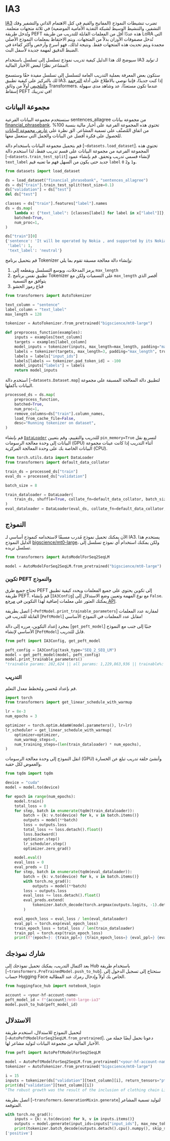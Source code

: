 # IA3

[IA3](../conceptual_guides/ia3) تضرب تنشيطات النموذج (المفاتيح والقيم في كتل الاهتمام الذاتي والتشفير وفك التشفير، والتنشيط الوسيط لشبكة التغذية الأمامية الموضعية) في ثلاثة متجهات متعلمة. وتُدخل طريقة PEFT هذه عددًا أقل من المعلمات القابلة للتدريب من طريقة LoRA التي تُدخل مصفوفات الأوزان بدلاً من المتجهات. ويتم الاحتفاظ بمعلمات النموذج الأصلي مجمدة ويتم تحديث هذه المتجهات فقط. ونتيجة لذلك، فهو أسرع وأرخص وأكثر كفاءة في الضبط الدقيق لمهمة جديدة لأسفل البث.

سيوضح لك هذا الدليل كيفية تدريب نموذج تسلسل إلى تسلسل باستخدام IA3 لـ *توليد المشاعر* نظرًا لبعض الأخبار المالية.

<Tip>

ستكون بعض المعرفة بعملية التدريب العامة لتسلسل إلى تسلسل مفيدة حقًا وستسمح لك بالتركيز على كيفية تطبيق IA3. إذا كنت جديدًا، فإننا نوصي بالاطلاع على أدلة [الترجمة](https://huggingface.co/docs/transformers/tasks/translation) و[التلخيص](https://huggingface.co/docs/transformers/tasks/summarization) أولاً من وثائق Transformers. عندما تكون مستعدًا، عد وشاهد مدى سهولة إسقاط PEFT في تدريبك!

</Tip>

## مجموعة البيانات

ستستخدم مجموعة البيانات الفرعية sentences_allagree من مجموعة بيانات [financial_phrasebank](https://huggingface.co/datasets/financial_phrasebank). تحتوي هذه المجموعة الفرعية على أخبار مالية بنسبة 100% من اتفاق المُصنِّف على تسمية المشاعر. الق نظرة على [عارض مجموعة البيانات](https://huggingface.co/datasets/financial_phrasebank/viewer/sentences_allagree) للحصول على فكرة أفضل عن البيانات والجمل التي ستعمل معها.

قم بتحميل مجموعة البيانات باستخدام دالة [`~datasets.load_dataset`]. تحتوي هذه المجموعة الفرعية من مجموعة البيانات على قسم تدريب فقط، لذا استخدم دالة [`~datasets.train_test_split`] لإنشاء قسمي تدريب وتحقق. قم بإنشاء عمود `text_label` جديد حتى يكون من السهل فهم ما تعنيه قيم `label` `0` و`1` و`2`.

```py
from datasets import load_dataset

ds = load_dataset("financial_phrasebank", "sentences_allagree")
ds = ds["train"].train_test_split(test_size=0.1)
ds["validation"] = ds["test"]
del ds["test"]

classes = ds["train"].features["label"].names
ds = ds.map(
    lambda x: {"text_label": [classes[label] for label in x["label"]]},
    batched=True,
    num_proc=1,
)

ds["train"][0]
{'sentence': 'It will be operated by Nokia , and supported by its Nokia NetAct network and service management system .',
 'label': 1,
 'text_label': 'neutral'}
```

قم بتحميل برنامج Tokenizer وإنشاء دالة معالجة مسبقة تقوم بما يلي:

1. يرمز المدخلات، ويوسع التسلسل ويقطعه إلى `max_length`
2. تطبيق نفس برنامج Tokenizer على التسميات ولكن مع `max_length` أقصر الذي يتوافق مع التسمية
3. قناع رموز الحشو

```py
from transformers import AutoTokenizer

text_column = "sentence"
label_column = "text_label"
max_length = 128

tokenizer = AutoTokenizer.from_pretrained("bigscience/mt0-large")

def preprocess_function(examples):
    inputs = examples[text_column]
    targets = examples[label_column]
    model_inputs = tokenizer(inputs, max_length=max_length, padding="max_length", truncation=True, return_tensors="pt")
    labels = tokenizer(targets, max_length=3, padding="max_length", truncation=True, return_tensors="pt")
    labels = labels["input_ids"]
    labels[labels == tokenizer.pad_token_id] = -100
    model_inputs["labels"] = labels
    return model_inputs
```

استخدم دالة [`~datasets.Dataset.map`] لتطبيق دالة المعالجة المسبقة على مجموعة البيانات بأكملها.

```py
processed_ds = ds.map(
    preprocess_function,
    batched=True,
    num_proc=1,
    remove_columns=ds["train"].column_names,
    load_from_cache_file=False,
    desc="Running tokenizer on dataset",
)
```

قم بإنشاء [`DataLoader`](https://pytorch.org/docs/stable/data.html#torch.utils.data.DataLoader) للتدريب والتقييم، وقم بتعيين `pin_memory=True` لتسريع نقل البيانات إلى وحدة معالجة الرسومات (GPU) أثناء التدريب إذا كانت عينات مجموعة البيانات الخاصة بك على وحدة المعالجة المركزية (CPU).

```py
from torch.utils.data import DataLoader
from transformers import default_data_collator

train_ds = processed_ds["train"]
eval_ds = processed_ds["validation"]

batch_size = 8

train_dataloader = DataLoader(
    train_ds, shuffle=True, collate_fn=default_data_collator, batch_size=batch_size, pin_memory=True
)
eval_dataloader = DataLoader(eval_ds, collate_fn=default_data_collator, batch_size=batch_size, pin_memory=True)
```

## النموذج

الآن يمكنك تحميل نموذج مُدرب مسبقًا لاستخدامه كنموذج أساسي لـ IA3. يستخدم هذا الدليل النموذج [bigscience/mt0-large](https://huggingface.co/bigscience/mt0-large)، ولكن يمكنك استخدام أي نموذج تسلسل إلى تسلسل تريده.

```py
from transformers import AutoModelForSeq2SeqLM

model = AutoModelForSeq2SeqLM.from_pretrained("bigscience/mt0-large")
```

### تكوين PEFT والنموذج

تحتاج جميع طرق PEFT إلى تكوين يحتوي على جميع المعلمات ويحدد كيفية تطبيق طريقة PEFT. قم بإنشاء [`IA3Config`] مع نوع المهمة وتعيين وضع الاستدلال إلى `False`. يمكنك العثور على معلمات إضافية لهذا التكوين في [مرجع API](../package_reference/ia3#ia3config).

<Tip>

اتصل بطريقة [`~PeftModel.print_trainable_parameters`] لمقارنة عدد المعلمات القابلة للتدريب في [`PeftModel`] مقابل عدد المعلمات في النموذج الأساسي!

</Tip>

بمجرد إعداد التكوين، مرره إلى دالة [`get_peft_model`] جنبًا إلى جنب مع النموذج الأساسي لإنشاء [`PeftModel`] قابل للتدريب.

```py
from peft import IA3Config, get_peft_model

peft_config = IA3Config(task_type="SEQ_2_SEQ_LM")
model = get_peft_model(model, peft_config)
model.print_trainable_parameters()
"trainable params: 282,624 || all params: 1,229,863,936 || trainable%: 0.022980103060766553"
```

### التدريب

قم بإعداد مُحسن ومُخطط معدل التعلم.

```py
import torch
from transformers import get_linear_schedule_with_warmup

lr = 8e-3
num_epochs = 3

optimizer = torch.optim.AdamW(model.parameters(), lr=lr)
lr_scheduler = get_linear_schedule_with_warmup(
    optimizer=optimizer,
    num_warmup_steps=0,
    num_training_steps=(len(train_dataloader) * num_epochs),
)
```

انقل النموذج إلى وحدة معالجة الرسومات (GPU) وأنشئ حلقة تدريب تبلغ عن الخسارة والغموض لكل حقبة.

```py
from tqdm import tqdm

device = "cuda"
model = model.to(device)

for epoch in range(num_epochs):
    model.train()
    total_loss = 0
    for step, batch in enumerate(tqdm(train_dataloader)):
        batch = {k: v.to(device) for k, v in batch.items()}
        outputs = model(**batch)
        loss = outputs.loss
        total_loss += loss.detach().float()
        loss.backward()
        optimizer.step()
        lr_scheduler.step()
        optimizer.zero_grad()

    model.eval()
    eval_loss = 0
    eval_preds = []
    for step, batch in enumerate(tqdm(eval_dataloader)):
        batch = {k: v.to(device) for k, v in batch.items()}
        with torch.no_grad():
            outputs = model(**batch)
        loss = outputs.loss
        eval_loss += loss.detach().float()
        eval_preds.extend(
            tokenizer.batch_decode(torch.argmax(outputs.logits, -1).detach().cpu().numpy(), skip_special_tokens=True)
        )

    eval_epoch_loss = eval_loss / len(eval_dataloader)
    eval_ppl = torch.exp(eval_epoch_loss)
    train_epoch_loss = total_loss / len(train_dataloader)
    train_ppl = torch.exp(train_epoch_loss)
    print(f"{epoch=}: {train_ppl=} {train_epoch_loss=} {eval_ppl=} {eval_epoch_loss=}")
```

## شارك نموذجك

بعد اكتمال التدريب، يمكنك تحميل نموذجك إلى Hub باستخدام طريقة [`~transformers.PreTrainedModel.push_to_hub`]. ستحتاج إلى تسجيل الدخول إلى حساب Hugging Face الخاص بك أولاً وإدخال رمزك عند المطالبة.

```py
from huggingface_hub import notebook_login

account = <your-hf-account-name>
peft_model_id = f"{account}/mt0-large-ia3"
model.push_to_hub(peft_model_id)
```

## الاستدلال

لتحميل النموذج للاستدلال، استخدم طريقة [`~AutoPeftModelForSeq2SeqLM.from_pretrained`]. دعونا نحمل أيضًا جملة من الأخبار المالية من مجموعة البيانات لتوليد مشاعر لها.

```py
from peft import AutoPeftModelForSeq2SeqLM

model = AutoPeftModelForSeq2SeqLM.from_pretrained("<your-hf-account-name>/mt0-large-ia3").to("cuda")
tokenizer = AutoTokenizer.from_pretrained("bigscience/mt0-large")

i = 15
inputs = tokenizer(ds["validation"][text_column][i], return_tensors="pt")
print(ds["validation"][text_column][i])
"The robust growth was the result of the inclusion of clothing chain Lindex in the Group in December 2007 ."
```

اتصل بطريقة [`~transformers.GenerationMixin.generate`] لتوليد تسمية المشاعر المتوقعة.

```py
with torch.no_grad():
    inputs = {k: v.to(device) for k, v in inputs.items()}
    outputs = model.generate(input_ids=inputs["input_ids"], max_new_tokens=10)
    print(tokenizer.batch_decode(outputs.detach().cpu().numpy(), skip_special_tokens=True))
['positive']
```